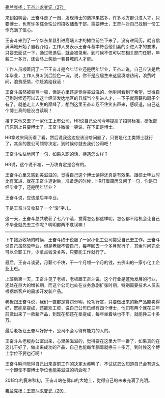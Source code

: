 <p></p><a href="https://zhuanlan.zhihu.com/p/62172404" data-draft-node="block" data-draft-type="link-card" data-image="https://pic4.zhimg.com/v2-6680bdac6c36cc52b729fd46747897f7_180x120.jpg" data-image-width="746" data-image-height="283" class="internal">弗兰克扬：王奋斗求变记（27）</a><p>来到招聘会，王奋斗走了一圈，发现博士的选择果然多，许多地方都引进人才，只要博士，也有许多综合性公司招收储备干部，需要博士，王奋斗对自己找到一份工作充满了信心。</p><p>王奋斗来到了一个华东某县引进高端人才的摊位前坐下来了，没有递简历，就自信满满地开始了自我介绍，工作人员表示王奋斗基本符合他们县的引进人才的要求，只要去面试一下，通过筛选后，就会被录用，到时候不仅可以在相关部门任职，年薪二十多万，还会马上奖励一套县城的人才房。</p><p>工作人员顺着问了一下王奋斗是今年毕业还是明年毕业，王奋斗说，自己应该是后年毕业，工作人员听到后脸色一沉，说，你不是应届生来这里凑啥热闹，浪费时间，浪费感情，你赶紧给我滚！</p><p>王奋斗虽然被臭骂一顿，但是心里还是觉得美滋滋的，他瞬间看到了希望，觉得自己到时候还可以去这个经济发达地区的县城当个引进人才，一下子就高薪和房子全有了，就差走上人生的巅峰了，想到这里王奋斗忍不住笑出声来，感叹道，自己这个博士真的是没白读啊！</p><p>接下来他又去了一家化工上市公司，HR说自己公司今年提高了招聘标准，研发部门原则上只要博士了，王奋斗微微一笑说，在下正是博士。</p><p>HR拿过来简历看了看，然后说我这边应该没啥问题了，只要是化工类博士就行了，其余的要公司领导决定，到时候你就去我们公司吧！</p><p>王奋斗怯怯地问了一句，如果入职的话，待遇怎么样？</p><p>HR说，这个说不准，一万块肯定是会有的。</p><p>王奋斗心里又感到美滋滋的，觉得自己这个博士读得还真是有效果，跟硕士毕业时比有涨进，就在王奋斗道谢后，准备走的时候，HR盯着简历又问了一句，你是已经毕业了，还是明年毕业？</p><p>王奋斗说，应该是后年毕业。</p><p>于是王奋斗又收获了一个“滚”字儿。</p><p>这一天，王奋斗总共收获了七八个滚，觉得怎么都这样呢，怎么都不给机会让自己不毕业就先去工作呢？明明都两不耽误嘛！</p><hr/><p>下午接近收场的时候，王奋斗终于说服了一家小化工公司接受自己去工作，王奋斗说自己虽然没毕业，但是老板不管自己，每年回去一个多月就行了，其余时间完全可以全职工作，少拿点钱没关系，只要能工作就行了。</p><p>最后，王奋斗谈妥，月薪七千块，干一个月领一个月的钱，去佛山的一家小化工企业上班。</p><p>上班后第一天，王奋斗见了老板，老板跟王奋斗说，这个行业是蓬勃发展的行业，还处在巨大的增长期，而这个公司也处在业务急剧扩张时期，特别需要技术人员去根据新客户的需求开发新产品。</p><p>老板跟王奋斗说，我们一直都是赏罚分明，论功行赏，只要做出来的新产品能卖得好，既能拿提成，还能涨工资，说自己公司已经有四个博士，他们有两个就在三年前做出来了一款新产品，到现在都还在拿提成，每年坐着啥也不干，就能挣三十多万。</p><p>最后老板让王奋斗好好干，公司不会亏待有能力的人的。</p><p>王奋斗从老板办公室出来，心里美滋滋的，觉得要在这里大干一番了，如果真的在这儿干好了，做出来成功的产品，自己也能每年躺着就挣三十多万，到时候这个博士学位不要也行啊！</p><p>王奋斗瞬间觉得自己出来提前工作的决定太英明了，不试试怎么知道自己会有这么一个即使不要博士学位也能美滋滋的机会呢？</p><p>2018年的夏末秋初，王奋斗站在佛山的大地上，觉得自己的未来充满了光明。</p><a href="https://zhuanlan.zhihu.com/p/62340467" data-draft-node="block" data-draft-type="link-card" data-image="https://pic4.zhimg.com/v2-8408e735933ceeaec4e10231e21ac5bb_180x120.jpg" data-image-width="763" data-image-height="327" class="internal">弗兰克扬：王奋斗求变记（29）</a><p></p>